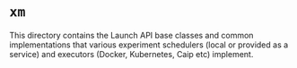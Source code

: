 # `xm`

This directory contains the Launch API base classes and common implementations
that various experiment schedulers (local or provided as a service) and
executors (Docker, Kubernetes, Caip etc) implement.
